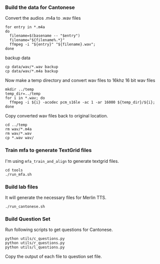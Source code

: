 ### Build the data for Cantonese
Convert the audios .m4a to .wav files
```shell
for entry in *.m4a
do
  filename=$(basename -- "$entry")
  filename="${filename%.*}"
  ffmpeg -i "${entry}" "${filename}.wav";
done
```

backup data
```shell
cp data/wav/*.wav backup
cp data/wav/*.m4a backup
```

Now make a temp directory and convert wav files to 16khz 16 bit wav files
```shell
mkdir ../temp
temp_dir=../temp
for i in *.wav; do
  ffmpeg -i ${i} -acodec pcm_s16le -ac 1 -ar 16000 ${temp_dir}/${i};
done
```

Copy converted wav files back to original location.
```shell
cd ../temp
rm wav/*.m4a
rm wav/*.wav
cp *.wav wav/
```

### Train mfa to generate TextGrid files
I'm using `mfa_train_and_align` to generate textgrid files.
```shell
cd tools
./run_mfa.sh
```

### Build lab files
It will generate the necessary files for Merlin TTS. 
```shell
./run_cantonese.sh
```

### Build Question Set
Run following scripts to get questions for Cantonese.
```shell
python utils/c_questions.py
python utils/r_questions.py
python utils/l_questions.py
```
Copy the output of each file to question set file.